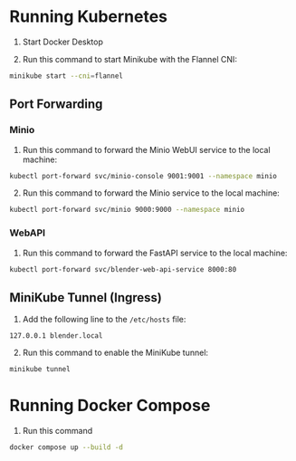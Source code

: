 # Running Kubernetes

1. Start Docker Desktop

2. Run this command to start Minikube with the Flannel CNI:

````bash
minikube start --cni=flannel
````

## Port Forwarding

### Minio

1. Run this command to forward the Minio WebUI service to the local machine:

````bash
kubectl port-forward svc/minio-console 9001:9001 --namespace minio
````

2. Run this command to forward the Minio service to the local machine:

````bash
kubectl port-forward svc/minio 9000:9000 --namespace minio
````

### WebAPI

1. Run this command to forward the FastAPI service to the local machine:

````bash
kubectl port-forward svc/blender-web-api-service 8000:80
````

## MiniKube Tunnel (Ingress)

1. Add the following line to the `/etc/hosts` file:

````text
127.0.0.1 blender.local
````

2. Run this command to enable the MiniKube tunnel:

````bash
minikube tunnel
````



# Running Docker Compose

1. Run this command

````bash
docker compose up --build -d
````